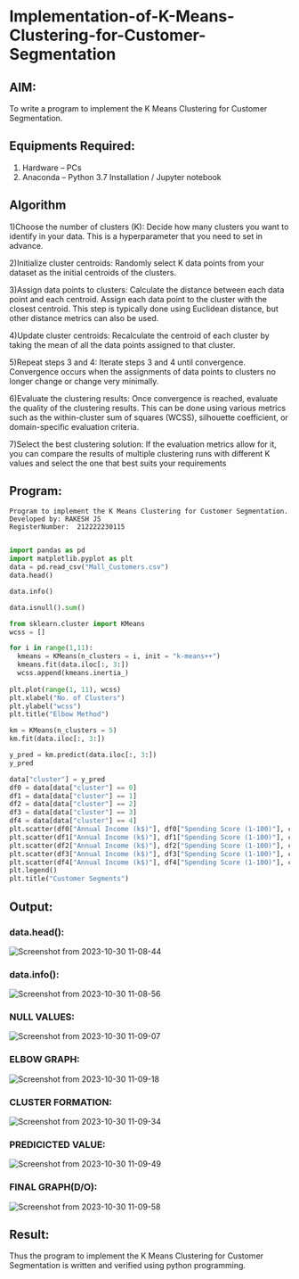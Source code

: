 # Implementation-of-K-Means-Clustering-for-Customer-Segmentation

## AIM:
To write a program to implement the K Means Clustering for Customer Segmentation.

## Equipments Required:
1. Hardware – PCs
2. Anaconda – Python 3.7 Installation / Jupyter notebook

## Algorithm
1)Choose the number of clusters (K): 
Decide how many clusters you want to identify in your data. This is a hyperparameter that you need to set in advance.

2)Initialize cluster centroids: 
Randomly select K data points from your dataset as the initial centroids of the clusters.

3)Assign data points to clusters: 
Calculate the distance between each data point and each centroid. Assign each data point to the cluster with the closest centroid. This step is typically  done using Euclidean distance, but other distance metrics can also be used.

4)Update cluster centroids: 
Recalculate the centroid of each cluster by taking the mean of all the data points assigned to that cluster.

5)Repeat steps 3 and 4: 
Iterate steps 3 and 4 until convergence. Convergence occurs when the assignments of data points to clusters no longer change or change very minimally.

6)Evaluate the clustering results: 
Once convergence is reached, evaluate the quality of the clustering results. This can be done using various metrics such as the within-cluster sum of squares (WCSS), silhouette coefficient, or domain-specific evaluation criteria.

7)Select the best clustering solution: 
If the evaluation metrics allow for it, you can compare the results of multiple clustering runs with different K values and select the one that best suits your requirements

## Program:
```
Program to implement the K Means Clustering for Customer Segmentation.
Developed by: RAKESH JS
RegisterNumber:  212222230115
```
```python

import pandas as pd
import matplotlib.pyplot as plt
data = pd.read_csv("Mall_Customers.csv")
data.head()

data.info()

data.isnull().sum()

from sklearn.cluster import KMeans
wcss = []

for i in range(1,11):
  kmeans = KMeans(n_clusters = i, init = "k-means++")
  kmeans.fit(data.iloc[:, 3:])
  wcss.append(kmeans.inertia_)
  
plt.plot(range(1, 11), wcss)
plt.xlabel("No. of Clusters")
plt.ylabel("wcss")
plt.title("Elbow Method")

km = KMeans(n_clusters = 5)
km.fit(data.iloc[:, 3:])

y_pred = km.predict(data.iloc[:, 3:])
y_pred

data["cluster"] = y_pred
df0 = data[data["cluster"] == 0]
df1 = data[data["cluster"] == 1]
df2 = data[data["cluster"] == 2]
df3 = data[data["cluster"] == 3]
df4 = data[data["cluster"] == 4]
plt.scatter(df0["Annual Income (k$)"], df0["Spending Score (1-100)"], c = "red", label = "cluster0")
plt.scatter(df1["Annual Income (k$)"], df1["Spending Score (1-100)"], c = "black", label = "cluster1")
plt.scatter(df2["Annual Income (k$)"], df2["Spending Score (1-100)"], c = "blue", label = "cluster2")
plt.scatter(df3["Annual Income (k$)"], df3["Spending Score (1-100)"], c = "green", label = "cluster3")
plt.scatter(df4["Annual Income (k$)"], df4["Spending Score (1-100)"], c = "magenta", label = "cluster4")
plt.legend()
plt.title("Customer Segments")
```
## Output:
### data.head():

![Screenshot from 2023-10-30 11-08-44](https://github.com/Gchethankumar/Implementation-of-K-Means-Clustering-for-Customer-Segmentation/assets/118348224/20e28c10-49ec-4912-9b52-aa1fa6046cdd)


### data.info():

![Screenshot from 2023-10-30 11-08-56](https://github.com/Gchethankumar/Implementation-of-K-Means-Clustering-for-Customer-Segmentation/assets/118348224/b72586a8-e2c9-46ab-bbbe-36120412beb3)


### NULL VALUES:

![Screenshot from 2023-10-30 11-09-07](https://github.com/Gchethankumar/Implementation-of-K-Means-Clustering-for-Customer-Segmentation/assets/118348224/807815d1-9dd7-4139-a7d0-50d75fb3286c)


### ELBOW GRAPH:

![Screenshot from 2023-10-30 11-09-18](https://github.com/Gchethankumar/Implementation-of-K-Means-Clustering-for-Customer-Segmentation/assets/118348224/b4d0d533-6132-4eb8-b1de-be37fee48eff)


### CLUSTER FORMATION:

![Screenshot from 2023-10-30 11-09-34](https://github.com/Gchethankumar/Implementation-of-K-Means-Clustering-for-Customer-Segmentation/assets/118348224/9ea2de21-b25c-473c-a445-be867560c5a5)


### PREDICICTED VALUE:

![Screenshot from 2023-10-30 11-09-49](https://github.com/Gchethankumar/Implementation-of-K-Means-Clustering-for-Customer-Segmentation/assets/118348224/7d1d3af3-1df5-4b47-baa7-2105225f1ea0)


### FINAL GRAPH(D/O):

![Screenshot from 2023-10-30 11-09-58](https://github.com/Gchethankumar/Implementation-of-K-Means-Clustering-for-Customer-Segmentation/assets/118348224/f14deb56-9d40-4fe5-9100-677e33629c56)


## Result:
Thus the program to implement the K Means Clustering for Customer Segmentation is written and verified using python programming.
